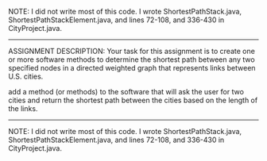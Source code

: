 NOTE: I did not write most of this code. I wrote ShortestPathStack.java, ShortestPathStackElement.java, and 
lines 72-108, and 336-430 in CityProject.java.

************************************************************************************************************************
ASSIGNMENT DESCRIPTION:
Your task for this assignment is to create one or more software methods to determine the shortest path between any two 
specified nodes in a directed weighted graph that represents links between U.S. cities.

add a method (or methods) to the software that will ask the user for two cities and return the shortest path 
between the cities based on the length of the links.
************************************************************************************************************************

NOTE: I did not write most of this code. I wrote ShortestPathStack.java, ShortestPathStackElement.java, and 
lines 72-108, and 336-430 in CityProject.java.
